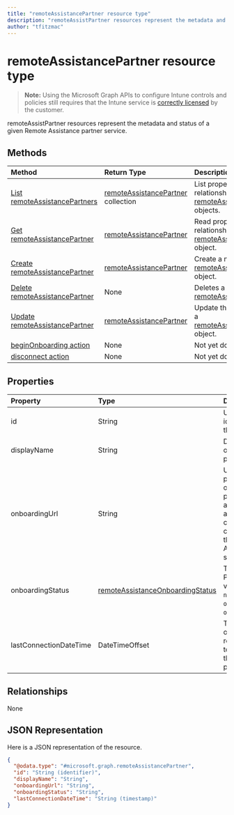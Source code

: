 ```yaml
---
title: "remoteAssistancePartner resource type"
description: "remoteAssistPartner resources represent the metadata and status of a given Remote Assistance partner service."author: "tfitzmac"
---
```


# remoteAssistancePartner resource type

> **Note:** Using the Microsoft Graph APIs to configure Intune controls and policies still requires that the Intune service is [correctly licensed](https://go.microsoft.com/fwlink/?linkid=839381) by the customer.

remoteAssistPartner resources represent the metadata and status of a given Remote Assistance partner service.
## Methods
|Method|Return Type|Description|
|:---|:---|:---|
|[List remoteAssistancePartners](../api/intune-remoteassistance-remoteassistancepartner-list.md)|[remoteAssistancePartner](../resources/intune-remoteassistance-remoteassistancepartner.md) collection|List properties and relationships of the [remoteAssistancePartner](../resources/intune-remoteassistance-remoteassistancepartner.md) objects.|
|[Get remoteAssistancePartner](../api/intune-remoteassistance-remoteassistancepartner-get.md)|[remoteAssistancePartner](../resources/intune-remoteassistance-remoteassistancepartner.md)|Read properties and relationships of the [remoteAssistancePartner](../resources/intune-remoteassistance-remoteassistancepartner.md) object.|
|[Create remoteAssistancePartner](../api/intune-remoteassistance-remoteassistancepartner-create.md)|[remoteAssistancePartner](../resources/intune-remoteassistance-remoteassistancepartner.md)|Create a new [remoteAssistancePartner](../resources/intune-remoteassistance-remoteassistancepartner.md) object.|
|[Delete remoteAssistancePartner](../api/intune-remoteassistance-remoteassistancepartner-delete.md)|None|Deletes a [remoteAssistancePartner](../resources/intune-remoteassistance-remoteassistancepartner.md).|
|[Update remoteAssistancePartner](../api/intune-remoteassistance-remoteassistancepartner-update.md)|[remoteAssistancePartner](../resources/intune-remoteassistance-remoteassistancepartner.md)|Update the properties of a [remoteAssistancePartner](../resources/intune-remoteassistance-remoteassistancepartner.md) object.|
|[beginOnboarding action](../api/intune-remoteassistance-remoteassistancepartner-beginonboarding.md)|None|Not yet documented|
|[disconnect action](../api/intune-remoteassistance-remoteassistancepartner-disconnect.md)|None|Not yet documented|

## Properties
|Property|Type|Description|
|:---|:---|:---|
|id|String|Unique identifier of the partner.|
|displayName|String|Display name of the partner.|
|onboardingUrl|String|URL of the partner's onboarding portal, where an administrator can configure their Remote Assistance service.|
|onboardingStatus|[remoteAssistanceOnboardingStatus](../resources/intune-remoteassistance-remoteassistanceonboardingstatus.md)|TBD. Possible values are: `notOnboarded`, `onboarding`, `onboarded`.|
|lastConnectionDateTime|DateTimeOffset|Timestamp of the last request sent to Intune by the TEM partner.|

## Relationships
None
## JSON Representation
Here is a JSON representation of the resource.
<!-- {
  "blockType": "resource",
  "keyProperty": "id",
  "@odata.type": "microsoft.graph.remoteAssistancePartner"
}
-->
``` json
{
  "@odata.type": "#microsoft.graph.remoteAssistancePartner",
  "id": "String (identifier)",
  "displayName": "String",
  "onboardingUrl": "String",
  "onboardingStatus": "String",
  "lastConnectionDateTime": "String (timestamp)"
}
```



